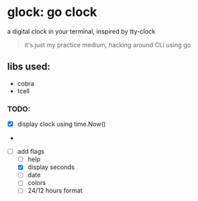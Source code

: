 # glock: go clock

a digital clock in your terminal, inspired by tty-clock

> it's just my practice medium, hacking around CLI using go

## libs used:

- cobra
- tcell

### TODO:

- [x] display clock using time.Now()
-
- [ ] add flags
  - [ ] help
  - [x] display seconds
  - [ ] date
  - [ ] colors
  - [ ] 24/12 hours format
